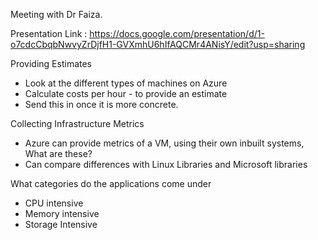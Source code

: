 Meeting with Dr Faiza.

Presentation Link : https://docs.google.com/presentation/d/1-o7cdcCbqbNwvyZrDjfH1-GVXmhU6hIfAQCMr4ANisY/edit?usp=sharing  

Providing Estimates
- Look at the different types of machines on Azure
- Calculate costs per hour - to provide an estimate
- Send this in once it is more concrete.

Collecting Infrastructure Metrics
- Azure can provide metrics of a VM, using their own inbuilt systems, What are these?
- Can compare differences with Linux Libraries and Microsoft libraries

What categories do the applications come under
- CPU intensive
- Memory intensive
- Storage Intensive

